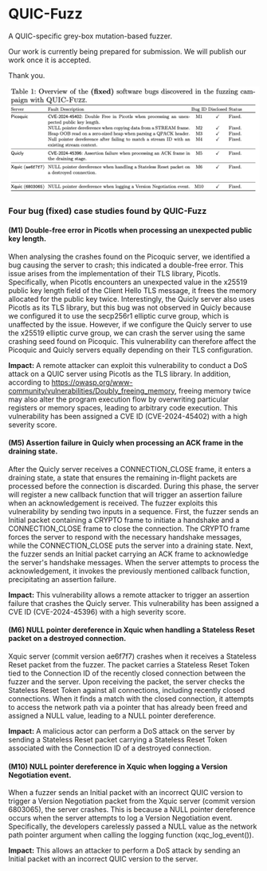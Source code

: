 # QUIC-Fuzz
A QUIC-specific grey-box mutation-based fuzzer.

Our work is currently being prepared for submission. We will publish our work once it is accepted.

Thank you.

![Software bugs found by QUIC-Fuzz](results/fixed_bugs_table.png)

### Four bug (fixed) case studies found by QUIC-Fuzz
#### (M1) Double-free error in Picotls when processing an unexpected public key length.
When analysing the crashes found on the Picoquic server, we identified a bug causing the server to crash; this indicated a double-free error. This issue arises from the implementation of their TLS library, Picotls. Specifically, when Picotls encounters an unexpected value in the x25519 public key length field of the Client Hello TLS message, it frees the memory allocated for the public key twice. Interestingly, the Quicly server also uses Picotls as its TLS library, but this bug was not observed in Quicly because we configured it to use the secp256r1 elliptic curve group, which is unaffected by the issue. However, if we configure the Quicly server to use the x25519 elliptic curve group, we can crash the server using the same crashing seed found on Picoquic. This vulnerability can therefore affect the Picoquic and Quicly servers equally depending on their TLS configuration.

**Impact:** A remote attacker can exploit this vulnerability to conduct a DoS attack on a QUIC server using Picotls as the TLS library. In addition, according to https://owasp.org/www-community/vulnerabilities/Doubly_freeing_memory, freeing memory twice may also alter the program execution flow by overwriting particular registers or memory spaces, leading to arbitrary code execution. This vulnerability has been assigned a CVE ID (CVE-2024-45402) with a high severity score.

#### (M5) Assertion failure in Quicly when processing an ACK frame in the draining state.
After the Quicly server receives a CONNECTION\_CLOSE frame, it enters a draining state, a state that ensures the remaining in-flight packets are processed before the connection is discarded. During this phase, the server will register a new callback function that will trigger an assertion failure when an acknowledgement is received. The fuzzer exploits this vulnerability by sending two inputs in a sequence. First, the fuzzer sends an Initial packet containing a CRYPTO frame to initiate a handshake and a CONNECTION\_CLOSE frame to close the connection. The CRYPTO frame forces the server to respond with the necessary handshake messages, while the CONNECTION\_CLOSE puts the server into a draining state. Next, the fuzzer sends an Initial packet carrying an ACK frame to acknowledge the server's handshake messages. When the server attempts to process the acknowledgement, it invokes the previously mentioned callback function, precipitating an assertion failure.

**Impact:** This vulnerability allows a remote attacker to trigger an assertion failure that crashes the Quicly server. This vulnerability has been assigned a CVE ID (CVE-2024-45396) with a high severity score.

#### (M6) NULL pointer dereference in Xquic when handling a Stateless Reset packet on a destroyed connection.
Xquic server (commit version ae6f7f7) crashes when it receives a Stateless Reset packet from the fuzzer. The packet carries a Stateless Reset Token tied to the Connection ID of the recently closed connection between the fuzzer and the server. Upon receiving the packet, the server checks the Stateless Reset Token against all connections, including recently closed connections. When it finds a match with the closed connection, it attempts to access the network path via a pointer that has already been freed and assigned a NULL value, leading to a NULL pointer dereference.

**Impact:** A malicious actor can perform a DoS attack on the server by sending a Stateless Reset packet carrying a Stateless Reset Token associated with the Connection ID of a destroyed connection.

#### (M10) NULL pointer dereference in Xquic when logging a Version Negotiation event.
When a fuzzer sends an Initial packet with an incorrect QUIC version to trigger a Version Negotiation packet from the Xquic server (commit version 6803065), the server crashes. This is because a NULL pointer dereference occurs when the server attempts to log a Version Negotiation event. Specifically, the developers carelessly passed a NULL value as the network path pointer argument when calling the logging function (xqc\_log\_event()). 

**Impact:** This allows an attacker to perform a DoS attack by sending an Initial packet with an incorrect QUIC version to the server.


